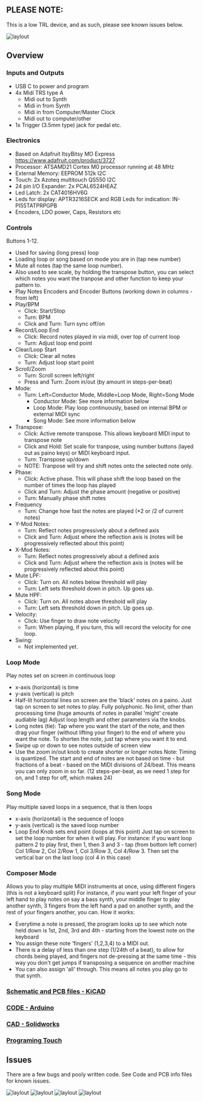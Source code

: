 ## PLEASE NOTE:
This is a low TRL device, and as such, please see known issues below.

![laylout](Images/img00.jpg)


## Overview
### Inputs and Outputs
- USB C to power and program
- 4x Midi TRS type A
  - Midi out to Synth
  - Midi in from Synth
  - Midi in from Computer/Master Clock
  - Midi out to computer/other
- 1x Trigger (3.5mm type) jack for pedal etc.

### Electronics
- Based on Adafruit ItsyBitsy MO Express https://www.adafruit.com/product/3727
- Processor: ATSAMD21 Cortex M0 processor running at 48 MHz
- External Memory: EEPROM 512k I2C
- Touch: 2x Azoteq multitouch QS550 I2C
- 24 pin I/O Expander: 2x PCAL6524HEAZ 
- Led Latch: 2x CAT4016HV6G
- Leds for display: APTR3216SECK and RGB Leds for indication: IN-PI55TATPRPGPB 
- Encoders, LDO power, Caps, Resistors etc

### Controls

Buttons 1-12.  
- Used for saving (long press) loop
- Loading loop or song based on mode you are in (tap new number)
- Mute all notes (tap the same loop number).
- Also used to see scale, by holding the transpose button, you can select which notes you want the tranpose and other function to keep your pattern to.
- Play Notes
Encoders and Encoder Buttons (working down in columns - from left)
- Play/BPM
  - Click:  Start/Stop
  - Turn:  BPM
  - Click and Turn: Turn sync off/on
- Record/Loop End
  - Click: Record notes played in via midi, over top of current loop
  - Turn:  Adjust loop end point
- Clear/Loop Start
  - Click: Clear all notes
  - Turn: Adjust loop start point
- Scroll/Zoom
  - Turn: Scroll screen left/right
  - Press and Turn: Zoom in/out (by amount in steps-per-beat)
- Mode:
  - Turn: Left=Conductor Mode, Middle=Loop Mode, Right=Song Mode
    - Conductor Mode: See more information below
    - Loop Mode: Play loop continuously, based on internal BPM or external MIDI sync
    - Song Mode: See more information below
- Transpose:
  - Click: Active remote transpose.  This allows keyboard MIDI input to transpose note
  - Click and Hold: Set scale for tranpose, using number buttons (layed out as paino keys) or MIDI keyboard input.  
  - Turn: Transpose up/down
  - NOTE: Tranpose will try and shift notes onto the selected note only.
- Phase:
  - Click: Active phase.  This will phase shift the loop based on the number of times the loop has played
  - Click and Turn: Adjust the phase amount (negative or positive)
  - Turn: Manually phase shift notes
- Frequency
  - Turn: Change how fast the notes are played (*2 or /2 of current notes)
- Y-Mod Notes:
  - Turn: Reflect notes progressively about a defined axis
  - Click and Turn: Adjust where the reflection axis is (notes will be progressively reflected about this point)
- X-Mod Notes:
  - Turn: Reflect notes progressively about a defined axis
  - Click and Turn: Adjust where the reflection axis is (notes will be progressively reflected about this point)
- Mute LPF:
  - Click: Turn on.  All notes below threshold will play
  - Turn: Left sets threshold down in pitch.  Up goes up.
- Mute HPF:
  - Click: Turn on.  All notes above threshold will play
  - Turn: Left sets threshold down in pitch.  Up goes up.  
- Velocity:
  - Click: Use finger to draw note velocity
  - Turn: When playing, if you turn, this will record the velocity for one loop.
- Swing:
  - Not implemented yet.
 

 ### Loop Mode
 Play notes set on screen in continuous loop
 - x-axis (horizontal) is time
 - y-axis (vertical) is pitch
 - Half-lit horizontal lines on screen are the 'black' notes on a paino.
Just tap on screen to set notes to play.
Fully polyphonic.  No limit, other than processing time (huge amounts of notes in parallel 'might' create audiable lag)
Adjust loop length and other parameters via the knobs.
- Long notes (tie):  Tap where you want the start of the note, and then drag your finger (without lifting your finger) to the end of where you want the note.  To shorten the note, just tap where you want it to end.
- Swipe up or down to see notes outside of screen view
- Use the zoom in/out knob to create shorter or longer notes
Note: Timing is quantized.  The start and end of notes are not based on time - but fractions of a beat - based on the MIDI divisions of 24/beat.  This means you can only zoom in so far. (12 steps-per-beat, as we need 1 step for on, and 1 step for off, which makes 24)

 
 ### Song Mode
 Play multiple saved loops in a sequence, that is then loops
 - x-axis (horizontal) is the sequence of loops
 - y-axis (vertical) is the saved loop number
 - Loop End Knob sets end point (loops at this point)
Just tap on screen to set the loop number for when it will play.  For instance: if you want loop pattern 2 to play first, then 1, then 3 and 3 - tap (from bottom left corner) Col 1/Row 2, Col 2/Row 1, Col 3/Row 3, Col 4/Row 3.  Then set the vertical bar on the last loop (col 4 in this case)


### Composer Mode
Allows you to play multiple MIDI instruments at once, using different fingers (this is not a keyboard split)
For instance, if you want your left finger of your left hand to play notes on say a bass synth, your middle finger to play another synth, 3 fingers from the left hand a pad on another synth, and the rest of your fingers another, you can.
How it works:
- Everytime a note is pressed, the program looks up to see which note held down is 1st, 2nd, 3rd and 4th - starting from the lowest note on the keyboard
- You assign these note 'fingers' (1,2,3,4) to a MIDI out.
- There is a delay of less than one step (1/24th of a beat), to allow for chords being played, and fingers not de-pressing at the same time - this way you don't get jumps if transposing a sequence on another machine
- You can also assign 'all' through.  This means all notes you play go to that synth.


 

### [Schematic and PCB files - KiCAD](PCB)

### [CODE - Arduino](CODE)

### [CAD - Solidworks](CAD)

### [Programing Touch](Azoteq_Touch)




## Issues
There are a few bugs and pooly written code.  See Code and PCB info files for known issues.

![laylout](Images/img01.jpg)
![laylout](Images/img02.jpg)
![laylout](Images/img03.jpg)
![laylout](Images/img05.jpg)

